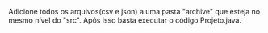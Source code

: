 Adicione todos os arquivos(csv e json) a uma pasta "archive" que esteja no mesmo nível do "src". Após isso basta executar o código Projeto.java.
